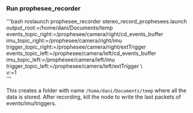 ### Run prophesee_recorder

'''bash
    roslaunch prophesee_recorder stereo_record_prophesees.launch \
    output_root:=/home/dani/Documents/temp \
    events_topic_right:=/prophesee/camera/right/cd_events_buffer \
    imu_topic_right:=/prophesee/camera/right/imu \
    trigger_topic_right:=/prophesee/camera/right/extTrigger \
    events_topic_left:=/prophesee/camera/left/cd_events_buffer \
    imu_topic_left:=/prophesee/camera/left/imu \
    trigger_topic_left:=/prophesee/camera/left/extTrigger \    
    v:=1                                      
'''

This creates a folder with name `/home/dani/Documents/temp` where all the data is stored. 
After recording, kill the node to write the last packets of events/imu/triggers.
